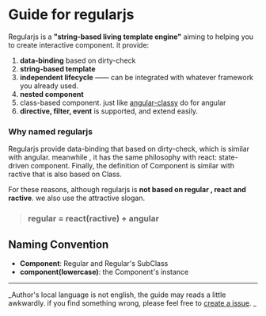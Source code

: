 # Guide for regularjs

Regularjs is a __"string-based living template engine"__ aiming to helping you to create interactive component. it provide: 

1. __data-binding__ based on dirty-check
2. __string-based template__ 
3. __independent lifecycle__ —— can be integrated with whatever framework you already used.
4. __nested component__
5. class-based component. just like [angular-classy](http://davej.github.io/angular-classy/) do for angular
6. __directive, filter, event__ is supported, and extend easily.


### Why named regularjs

Regularjs provide data-binding that based on dirty-check,  which is similar with angular. meanwhile , it has the same philosophy with react: state-driven component. Finally, the definition of Component is similar with ractive that is also based on Class.

For these reasons, although regularjs is __not based on regular , react and ractive__. we also use the attractive slogan.

>### __regular = react(ractive) + angular__






## Naming Convention
* __Component__: Regular and Regular's SubClass
* __component(lowercase)__:  the Component's instance




-----------------

 _Author's local language is not english, the guide may reads a little  awkwardly. if you find something wrong, please feel free to [create a issue](https://github.com/regularjs/guide/issues). _




